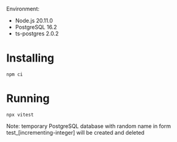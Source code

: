 Environment:

- Node.js 20.11.0
- PostgreSQL 16.2
- ts-postgres 2.0.2

# Installing

```
npm ci
```

# Running

```
npx vitest
```

Note: temporary PostgreSQL database with random name
in form test_[incrementing-integer] will be created and deleted
